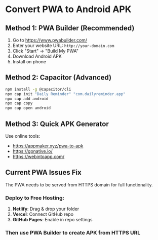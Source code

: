 # Convert PWA to Android APK

## Method 1: PWA Builder (Recommended)
1. Go to https://www.pwabuilder.com/
2. Enter your website URL: `http://your-domain.com`
3. Click "Start" → "Build My PWA"
4. Download Android APK
5. Install on phone

## Method 2: Capacitor (Advanced)
```bash
npm install -g @capacitor/cli
npx cap init "Daily Reminder" "com.dailyreminder.app"
npx cap add android
npx cap copy
npx cap open android
```

## Method 3: Quick APK Generator
Use online tools:
- https://appmaker.xyz/pwa-to-apk
- https://gonative.io/
- https://webintoapp.com/

## Current PWA Issues Fix
The PWA needs to be served from HTTPS domain for full functionality.

### Deploy to Free Hosting:
1. **Netlify**: Drag & drop your folder
2. **Vercel**: Connect GitHub repo
3. **GitHub Pages**: Enable in repo settings

### Then use PWA Builder to create APK from HTTPS URL